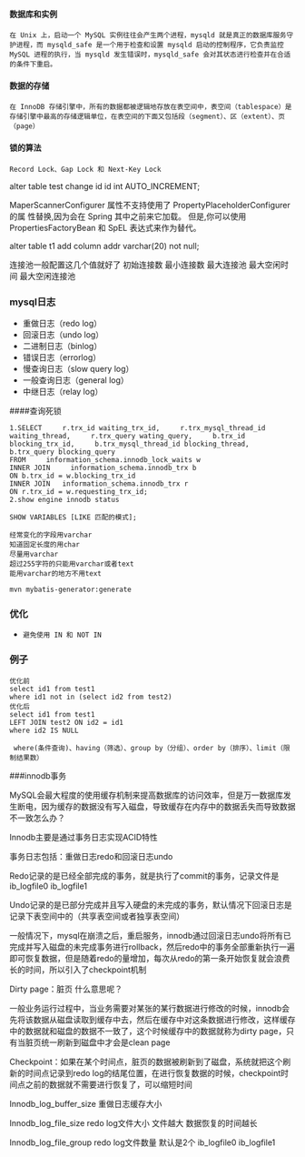 #### 数据库和实例

```
在 Unix 上，启动一个 MySQL 实例往往会产生两个进程，mysqld 就是真正的数据库服务守护进程，而 mysqld_safe 是一个用于检查和设置 mysqld 启动的控制程序，它负责监控 MySQL 进程的执行，当 mysqld 发生错误时，mysqld_safe 会对其状态进行检查并在合适的条件下重启。
```

#### 数据的存储

```
在 InnoDB 存储引擎中，所有的数据都被逻辑地存放在表空间中，表空间（tablespace）是存储引擎中最高的存储逻辑单位，在表空间的下面又包括段（segment）、区（extent）、页（page）
```

#### 锁的算法

```
Record Lock、Gap Lock 和 Next-Key Lock
```

alter table test change id  id int AUTO_INCREMENT;

MaperScannerConfigurer 属性不支持使用了 PropertyPlaceholderConfigurer 的属 性替换,因为会在 Spring 其中之前来它加载。
但是,你可以使用 PropertiesFactoryBean 和 SpEL 表达式来作为替代。

alter table t1 add column addr varchar(20) not null;

连接池一般配置这几个值就好了
初始连接数
最小连接数
最大连接池
最大空闲时间
最大空闲连接池

### mysql日志

* 重做日志（redo log）
* 回滚日志（undo log）
* 二进制日志（binlog）
* 错误日志（errorlog）
* 慢查询日志（slow query log）
* 一般查询日志（general log）
* 中继日志（relay log）

####查询死锁

```
1.SELECT     r.trx_id waiting_trx_id,     r.trx_mysql_thread_id waiting_thread,     r.trx_query wating_query,     b.trx_id blocking_trx_id,     b.trx_mysql_thread_id blocking_thread,     b.trx_query blocking_query 
FROM     information_schema.innodb_lock_waits w
INNER JOIN     information_schema.innodb_trx b 
ON b.trx_id = w.blocking_trx_id         
INNER JOIN   information_schema.innodb_trx r 
ON r.trx_id = w.requesting_trx_id;
2.show engine innodb status
```

```
SHOW VARIABLES [LIKE 匹配的模式];
```

```
经常变化的字段用varchar
知道固定长度的用char
尽量用varchar
超过255字符的只能用varchar或者text
能用varchar的地方不用text     　　　　　　
```

```
mvn mybatis-generator:generate
```

### 优化

- `避免使用 IN 和 NOT IN`

### 例子

```
优化前
select id1 from test1
where id1 not in (select id2 from test2)
优化后
select id1 from test1
LEFT JOIN test2 ON id2 = id1
where id2 IS NULL
```

```
 where(条件查询)、having（筛选）、group by（分组）、order by（排序）、limit（限制结果数）
```
###innodb事务

MySQL会最大程度的使用缓存机制来提高数据库的访问效率，但是万一数据库发生断电，因为缓存的数据没有写入磁盘，导致缓存在内存中的数据丢失而导致数据不一致怎么办？

Innodb主要是通过事务日志实现ACID特性

事务日志包括：重做日志redo和回滚日志undo

Redo记录的是已经全部完成的事务，就是执行了commit的事务，记录文件是ib_logfile0 ib_logfile1

Undo记录的是已部分完成并且写入硬盘的未完成的事务，默认情况下回滚日志是记录下表空间中的（共享表空间或者独享表空间）

一般情况下，mysql在崩溃之后，重启服务，innodb通过回滚日志undo将所有已完成并写入磁盘的未完成事务进行rollback，然后redo中的事务全部重新执行一遍即可恢复数据，但是随着redo的量增加，每次从redo的第一条开始恢复就会浪费长的时间，所以引入了checkpoint机制

Dirty page：脏页 什么意思呢？

一般业务运行过程中，当业务需要对某张的某行数据进行修改的时候，innodb会先将该数据从磁盘读取到缓存中去，然后在缓存中对这条数据进行修改，这样缓存中的数据就和磁盘的数据不一致了，这个时候缓存中的数据就称为dirty page，只有当脏页统一刷新到磁盘中才会是clean page

Checkpoint：如果在某个时间点，脏页的数据被刷新到了磁盘，系统就把这个刷新的时间点记录到redo log的结尾位置，在进行恢复数据的时候，checkpoint时间点之前的数据就不需要进行恢复了，可以缩短时间

Innodb_log_buffer_size 重做日志缓存大小

Innodb_log_file_size redo log文件大小 文件越大 数据恢复的时间越长

Innodb_log_file_group redo log文件数量 默认是2个 ib_logfile0 ib_logfile1